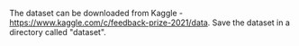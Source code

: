 The dataset can be downloaded from Kaggle - https://www.kaggle.com/c/feedback-prize-2021/data. Save the dataset in a directory called "dataset". 
